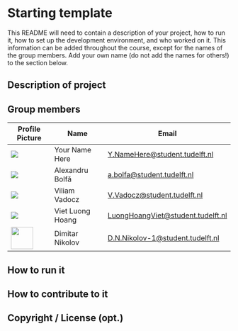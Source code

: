 # Starting template

This README will need to contain a description of your project, how to run it, how to set up the development environment, and who worked on it.
This information can be added throughout the course, except for the names of the group members.
Add your own name (do not add the names for others!) to the section below.

## Description of project

## Group members

| Profile Picture | Name | Email |
|---|---|---|
| ![](https://eu.ui-avatars.com/api/?name=OOPP&length=4&size=50&color=DDD&background=777&font-size=0.325) | Your Name Here | Y.NameHere@student.tudelft.nl |
|![](https://avatars.githubusercontent.com/u/94116300?s=50&u=6488ac63f9d718ba412d57bad9fae6e8d2acab03&v=4)| Alexandru Bolfă | a.bolfa@student.tudelft.nl |
| ![](https://secure.gravatar.com/avatar/8f7501b701af93c4e7824e68e9715f86?s=800&d=identicon&size=50) | Viliam Vadocz | V.Vadocz@student.tudelft.nl |
| ![](https://secure.gravatar.com/avatar/9b63b2c9dd280b1a84186b1ff80887bd?s=800&d=identicon&size=50) | Viet Luong Hoang | LuongHoangViet@student.tudelft.nl |
| <img src = "https://gitlab.ewi.tudelft.nl/uploads/-/system/user/avatar/4806/avatar.png" width = 50> | Dimitar Nikolov | D.N.Nikolov-1@student.tudelft.nl |

<!-- Instructions (remove once assignment has been completed -->
<!-- - Add (only!) your own name to the table above (use Markdown formatting) -->
<!-- - Mention your *student* email address -->
<!-- - Preferably add a recognizable photo, otherwise add your GitLab photo -->
<!-- - (please make sure the photos have the same size) --> 

## How to run it

## How to contribute to it

## Copyright / License (opt.)
